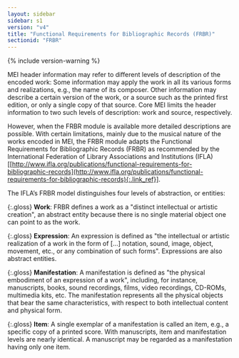 ```yaml
---
layout: sidebar
sidebar: s1
version: "v4"
title: "Functional Requirements for Bibliographic Records (FRBR)"
sectionid: "FRBR"
---
```


{% include version-warning %}

MEI header information may refer to different levels of description of the encoded work: Some information may apply the work in all its various forms and realizations, e.g., the name of its composer. Other information may describe a certain version of the work, or a source such as the printed first edition, or only a single copy of that source. Core MEI limits the header information to two such levels of description: work and source, respectively.

However, when the FRBR module is available more detailed descriptions are possible. With certain limitations, mainly due to the musical nature of the works encoded in MEI, the FRBR module adapts the Functional Requirements for Bibliographic Records (FRBR) as recommended by the International Federation of Library Associations and Institutions (IFLA) [[http://www.ifla.org/publications/functional-requirements-for-bibliographic-records](http://www.ifla.org/publications/functional-requirements-for-bibliographic-records){:.link_ref}].

The IFLA’s FRBR model distinguishes four levels of abstraction, or entities:

{:.gloss}
**Work**: FRBR defines a work as a "distinct intellectual or artistic creation", an abstract entity because there is no single material object one can point to as the work.

{:.gloss}
**Expression**: An expression is defined as "the intellectual or artistic realization of a work in the form of [...] notation, sound, image, object, movement, etc., or any combination of such forms". Expressions are also abstract entities.

{:.gloss}
**Manifestation**: A manifestation is defined as "the physical embodiment of an expression of a work", including, for instance, manuscripts, books, sound recordings, films, video recordings, CD-ROMs, multimedia kits, etc. The manifestation represents all the physical objects that bear the same characteristics, with respect to both intellectual content and physical form.

{:.gloss}
**Item**: A single exemplar of a manifestation is called an item, e.g., a specific copy of a printed score. With manuscripts, item and manifestation levels are nearly identical. A manuscript may be regarded as a manifestation having only one item.
